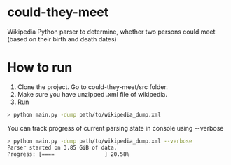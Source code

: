 # could-they-meet
Wikipedia Python parser to determine, whether two persons could meet (based on their birth and death dates)


# How to run

1. Clone the project. Go to could-they-meet/src folder.
2. Make sure you have unzipped .xml file of wikipedia. 
3. Run
```sh
> python main.py -dump path/to/wikipedia_dump.xml
```

You can track progress of current parsing state in console using --verbose
```sh
> python main.py -dump path/to/wikipedia_dump.xml --verbose
Parser started on 3.85 GiB of data.
Progress: [====                ] 20.58%
```
